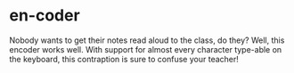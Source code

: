 # en-coder
Nobody wants to get their notes read aloud to the class, do they? Well, this encoder works well. With support for almost every character type-able on the keyboard, this contraption is sure to confuse your teacher!
